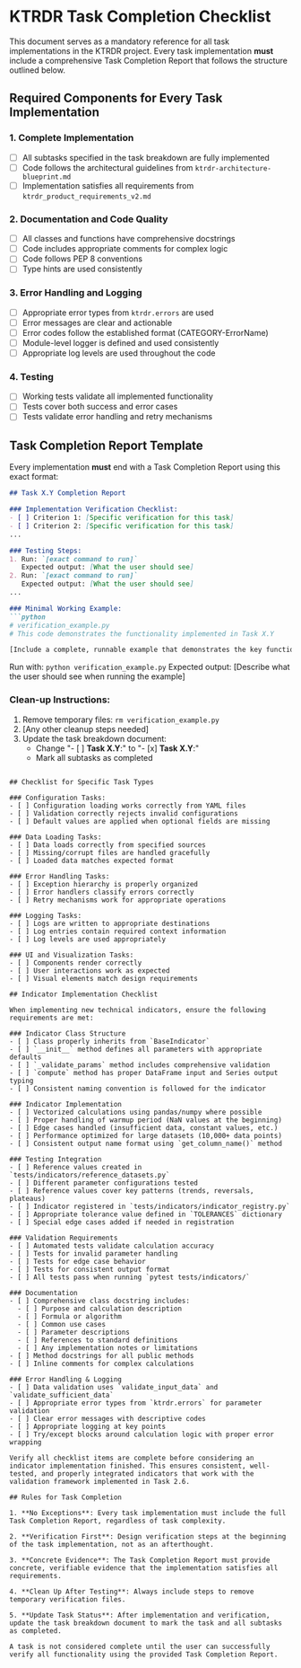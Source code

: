 # KTRDR Task Completion Checklist

This document serves as a mandatory reference for all task implementations in the KTRDR project. Every task implementation **must** include a comprehensive Task Completion Report that follows the structure outlined below.

## Required Components for Every Task Implementation

### 1. Complete Implementation

- [ ] All subtasks specified in the task breakdown are fully implemented
- [ ] Code follows the architectural guidelines from `ktrdr-architecture-blueprint.md`
- [ ] Implementation satisfies all requirements from `ktrdr_product_requirements_v2.md`

### 2. Documentation and Code Quality

- [ ] All classes and functions have comprehensive docstrings
- [ ] Code includes appropriate comments for complex logic
- [ ] Code follows PEP 8 conventions
- [ ] Type hints are used consistently

### 3. Error Handling and Logging

- [ ] Appropriate error types from `ktrdr.errors` are used
- [ ] Error messages are clear and actionable
- [ ] Error codes follow the established format (CATEGORY-ErrorName)
- [ ] Module-level logger is defined and used consistently
- [ ] Appropriate log levels are used throughout the code

### 4. Testing

- [ ] Working tests validate all implemented functionality
- [ ] Tests cover both success and error cases
- [ ] Tests validate error handling and retry mechanisms

## Task Completion Report Template

Every implementation **must** end with a Task Completion Report using this exact format:

```markdown
## Task X.Y Completion Report

### Implementation Verification Checklist:
- [ ] Criterion 1: [Specific verification for this task]
- [ ] Criterion 2: [Specific verification for this task]
...

### Testing Steps:
1. Run: `[exact command to run]`
   Expected output: [What the user should see]
2. Run: `[exact command to run]`
   Expected output: [What the user should see]
...

### Minimal Working Example:
```python
# verification_example.py
# This code demonstrates the functionality implemented in Task X.Y

[Include a complete, runnable example that demonstrates the key functionality]
```

Run with: `python verification_example.py`
Expected output: [Describe what the user should see when running the example]

### Clean-up Instructions:
1. Remove temporary files: `rm verification_example.py`
2. [Any other cleanup steps needed]
3. Update the task breakdown document:
   - Change "- [ ] **Task X.Y**:" to "- [x] **Task X.Y**:"
   - Mark all subtasks as completed
```

## Checklist for Specific Task Types

### Configuration Tasks:
- [ ] Configuration loading works correctly from YAML files
- [ ] Validation correctly rejects invalid configurations
- [ ] Default values are applied when optional fields are missing

### Data Loading Tasks:
- [ ] Data loads correctly from specified sources
- [ ] Missing/corrupt files are handled gracefully
- [ ] Loaded data matches expected format

### Error Handling Tasks:
- [ ] Exception hierarchy is properly organized
- [ ] Error handlers classify errors correctly
- [ ] Retry mechanisms work for appropriate operations

### Logging Tasks:
- [ ] Logs are written to appropriate destinations
- [ ] Log entries contain required context information
- [ ] Log levels are used appropriately

### UI and Visualization Tasks:
- [ ] Components render correctly
- [ ] User interactions work as expected
- [ ] Visual elements match design requirements

## Indicator Implementation Checklist

When implementing new technical indicators, ensure the following requirements are met:

### Indicator Class Structure
- [ ] Class properly inherits from `BaseIndicator`
- [ ] `__init__` method defines all parameters with appropriate defaults
- [ ] `_validate_params` method includes comprehensive validation
- [ ] `compute` method has proper DataFrame input and Series output typing
- [ ] Consistent naming convention is followed for the indicator

### Indicator Implementation
- [ ] Vectorized calculations using pandas/numpy where possible
- [ ] Proper handling of warmup period (NaN values at the beginning)
- [ ] Edge cases handled (insufficient data, constant values, etc.)
- [ ] Performance optimized for large datasets (10,000+ data points)
- [ ] Consistent output name format using `get_column_name()` method

### Testing Integration
- [ ] Reference values created in `tests/indicators/reference_datasets.py`
- [ ] Different parameter configurations tested
- [ ] Reference values cover key patterns (trends, reversals, plateaus)
- [ ] Indicator registered in `tests/indicators/indicator_registry.py`
- [ ] Appropriate tolerance value defined in `TOLERANCES` dictionary
- [ ] Special edge cases added if needed in registration

### Validation Requirements
- [ ] Automated tests validate calculation accuracy
- [ ] Tests for invalid parameter handling
- [ ] Tests for edge case behavior
- [ ] Tests for consistent output format
- [ ] All tests pass when running `pytest tests/indicators/`

### Documentation
- [ ] Comprehensive class docstring includes:
  - [ ] Purpose and calculation description
  - [ ] Formula or algorithm
  - [ ] Common use cases
  - [ ] Parameter descriptions
  - [ ] References to standard definitions
  - [ ] Any implementation notes or limitations
- [ ] Method docstrings for all public methods
- [ ] Inline comments for complex calculations

### Error Handling & Logging
- [ ] Data validation uses `validate_input_data` and `validate_sufficient_data`
- [ ] Appropriate error types from `ktrdr.errors` for parameter validation
- [ ] Clear error messages with descriptive codes
- [ ] Appropriate logging at key points
- [ ] Try/except blocks around calculation logic with proper error wrapping

Verify all checklist items are complete before considering an indicator implementation finished. This ensures consistent, well-tested, and properly integrated indicators that work with the validation framework implemented in Task 2.6.

## Rules for Task Completion

1. **No Exceptions**: Every task implementation must include the full Task Completion Report, regardless of task complexity.

2. **Verification First**: Design verification steps at the beginning of the task implementation, not as an afterthought.

3. **Concrete Evidence**: The Task Completion Report must provide concrete, verifiable evidence that the implementation satisfies all requirements.

4. **Clean Up After Testing**: Always include steps to remove temporary verification files.

5. **Update Task Status**: After implementation and verification, update the task breakdown document to mark the task and all subtasks as completed.

A task is not considered complete until the user can successfully verify all functionality using the provided Task Completion Report.
